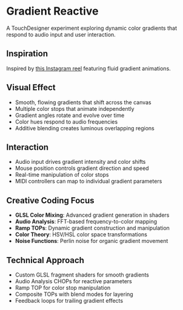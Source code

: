 # Gradient Reactive

A TouchDesigner experiment exploring dynamic color gradients that respond to audio input and user interaction.

## Inspiration

Inspired by [this Instagram reel](https://www.instagram.com/reel/DPRFAYBir8B/?utm_source=ig_web_copy_link&igsh=MzRlODBiNWFlZA==) featuring fluid gradient animations.

## Visual Effect

- Smooth, flowing gradients that shift across the canvas
- Multiple color stops that animate independently
- Gradient angles rotate and evolve over time
- Color hues respond to audio frequencies
- Additive blending creates luminous overlapping regions

## Interaction

- Audio input drives gradient intensity and color shifts
- Mouse position controls gradient direction and speed
- Real-time manipulation of color stops
- MIDI controllers can map to individual gradient parameters

## Creative Coding Focus

- **GLSL Color Mixing**: Advanced gradient generation in shaders
- **Audio Analysis**: FFT-based frequency-to-color mapping
- **Ramp TOPs**: Dynamic gradient construction and manipulation
- **Color Theory**: HSV/HSL color space transformations
- **Noise Functions**: Perlin noise for organic gradient movement

## Technical Approach

- Custom GLSL fragment shaders for smooth gradients
- Audio Analysis CHOPs for reactive parameters
- Ramp TOP for color stop manipulation
- Composite TOPs with blend modes for layering
- Feedback loops for trailing gradient effects
